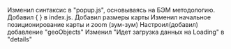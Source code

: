 Изменил синтаксис в "popup.js", основываясь на БЭМ методологию.
Добавил { } в index.js.
Добавил размеры карты
Изменил начальное позиционирование карты и zoom (зум-зум)
Настроил(добавил) добавление "geoObjects"
Изменил "Идет загрузка данных на Loading" в "details"